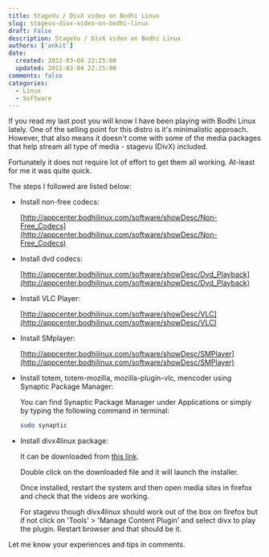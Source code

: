 ```yaml
---
title: StageVu / DivX video on Bodhi Linux
slug: stagevu-divx-video-on-bodhi-linux
draft: False
description: StageVu / DivX video on Bodhi Linux
authors: ['ankit']
date: 
  created: 2012-03-04 22:25:00
  updated: 2012-03-04 22:25:00
comments: false
categories:
  - Linux
  - Software
---
```


If you read my last post you will know I have been playing with Bodhi Linux lately. One of the selling point for this distro is it's minimalistic approach. However, that also means it doesn't come with some of the media packages that help stream all type of media - stagevu (DivX) included.

Fortunately it does not require lot of effort to get them all working. At-least for me it was quite quick.

The steps I followed are listed below:

<!-- more -->

* Install non-free codecs:
  
    [http://appcenter.bodhilinux.com/software/showDesc/Non-Free_Codecs](http://appcenter.bodhilinux.com/software/showDesc/Non-Free_Codecs)

* Install dvd codecs:

    [http://appcenter.bodhilinux.com/software/showDesc/Dvd_Playback](http://appcenter.bodhilinux.com/software/showDesc/Dvd_Playback)

* Install VLC Player:

    [http://appcenter.bodhilinux.com/software/showDesc/VLC](http://appcenter.bodhilinux.com/software/showDesc/VLC)

* Install SMplayer:

    [http://appcenter.bodhilinux.com/software/showDesc/SMPlayer](http://appcenter.bodhilinux.com/software/showDesc/SMPlayer)

* Install totem, totem-mozilla, mozilla-plugin-vlc, mencoder using Synaptic Package Manager:

    You can find Synaptic Package Manager under Applications or simply by typing the following command in terminal:
    ```bash
    sudo synaptic
    ```

* Install  divx4linux package:
  
    It can be downloaded from [this link](http://www.mediafire.com/?71fs4c9cy8xy4q4).
    
    Double click on the downloaded file and it will launch the installer.
    
    Once installed, restart the system and then open media sites in firefox and check that the videos are working.
    
    For stagevu though divx4linux should work out of the box on firefox but if not click on 'Tools' > 'Manage Content Plugin' and select divx to play the plugin. Restart browser and that should be it.

Let me know your experiences and tips in comments.

